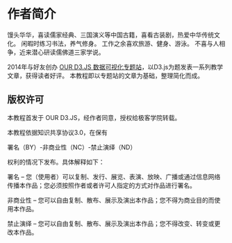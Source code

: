# 作者简介

馒头华华，喜读儒家经典、三国演义等中国古籍，喜看古装剧，热爱中华传统文化。
闲暇时练习书法，养气修身。
工作之余喜欢旅游、健身、游泳。
不喜与人相争，近来潜心研读儒佛道三家学说。

2014年与好友创办 [OUR D3.JS 数据可视化专题站](http://www.ourd3js.com/)，以D3.js为题发表一系列教学文章，获得读者好评。
本教程即以专题站的文章为基础，整理简化而成。

## 版权许可

本教程首发于 OUR D3.JS，经作者同意，授权给极客学院转载。

本教程依据知识共享协议3.0，在保有

署名（BY）-非商业性（NC）-禁止演绎（ND）

权利的情况下发布。具体解释如下：

署名 – 您（使用者）可以复制、发行、展览、表演、放映、广播或通过信息网络传播本作品；您必须按照作者或者许可人指定的方式对作品进行署名。

非商业性 – 您可以自由复制、散布、展示及演出本作品；您不得为商业目的而使用本作品。

禁止演绎 – 您可以自由复制、散布、展示及演出本作品；您不得改变、转变或更改本作品。
